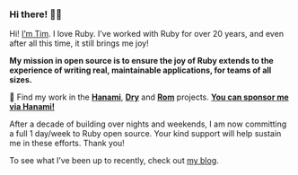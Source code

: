 ### Hi there! 👋🏼

Hi! [I’m Tim](https://timriley.info/). I love Ruby. I’ve worked with Ruby for over 20 years, and even after all this time, it still brings me joy!

**My mission in open source is to ensure the joy of Ruby extends to the experience of writing real, maintainable applications, for teams of all sizes.**

🌸 Find my work in the [**Hanami**](https://hanamirb.org), [**Dry**](https://dry-rb.org) and [**Rom**](https://rom-rb.org) projects. [**You can sponsor me via Hanami!**](https://sponsor.hanamirb.org/) 

After a decade of building over nights and weekends, I am now committing a full 1 day/week to Ruby open source. Your kind support will help sustain me in these efforts. Thank you!

To see what I’ve been up to recently, check out [my blog](https://timriley.info/).
